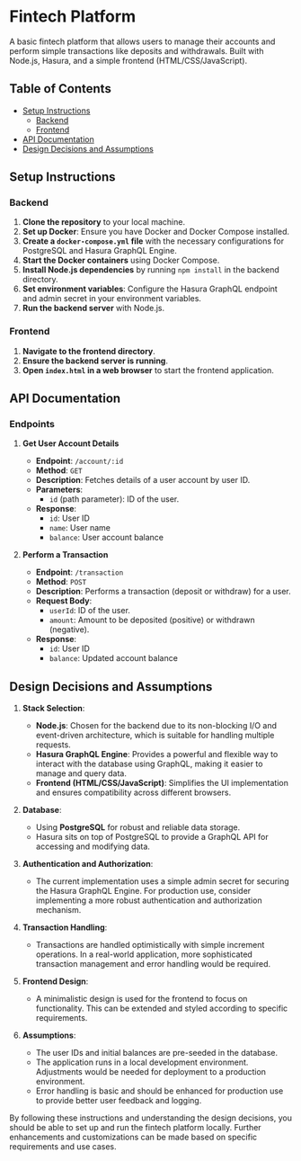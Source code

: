 # Fintech Platform

A basic fintech platform that allows users to manage their accounts and perform simple transactions like deposits and withdrawals. Built with Node.js, Hasura, and a simple frontend (HTML/CSS/JavaScript).

## Table of Contents

- [Setup Instructions](#setup-instructions)
  - [Backend](#backend)
  - [Frontend](#frontend)
- [API Documentation](#api-documentation)
- [Design Decisions and Assumptions](#design-decisions-and-assumptions)

## Setup Instructions

### Backend

1. **Clone the repository** to your local machine.
2. **Set up Docker**: Ensure you have Docker and Docker Compose installed.
3. **Create a `docker-compose.yml` file** with the necessary configurations for PostgreSQL and Hasura GraphQL Engine.
4. **Start the Docker containers** using Docker Compose.
5. **Install Node.js dependencies** by running `npm install` in the backend directory.
6. **Set environment variables**: Configure the Hasura GraphQL endpoint and admin secret in your environment variables.
7. **Run the backend server** with Node.js.

### Frontend

1. **Navigate to the frontend directory**.
2. **Ensure the backend server is running**.
3. **Open `index.html` in a web browser** to start the frontend application.

## API Documentation

### Endpoints

1. **Get User Account Details**
   - **Endpoint**: `/account/:id`
   - **Method**: `GET`
   - **Description**: Fetches details of a user account by user ID.
   - **Parameters**: 
     - `id` (path parameter): ID of the user.
   - **Response**:
     - `id`: User ID
     - `name`: User name
     - `balance`: User account balance

2. **Perform a Transaction**
   - **Endpoint**: `/transaction`
   - **Method**: `POST`
   - **Description**: Performs a transaction (deposit or withdraw) for a user.
   - **Request Body**:
     - `userId`: ID of the user.
     - `amount`: Amount to be deposited (positive) or withdrawn (negative).
   - **Response**:
     - `id`: User ID
     - `balance`: Updated account balance

## Design Decisions and Assumptions

1. **Stack Selection**:
   - **Node.js**: Chosen for the backend due to its non-blocking I/O and event-driven architecture, which is suitable for handling multiple requests.
   - **Hasura GraphQL Engine**: Provides a powerful and flexible way to interact with the database using GraphQL, making it easier to manage and query data.
   - **Frontend (HTML/CSS/JavaScript)**: Simplifies the UI implementation and ensures compatibility across different browsers.

2. **Database**:
   - Using **PostgreSQL** for robust and reliable data storage.
   - Hasura sits on top of PostgreSQL to provide a GraphQL API for accessing and modifying data.

3. **Authentication and Authorization**:
   - The current implementation uses a simple admin secret for securing the Hasura GraphQL Engine. For production use, consider implementing a more robust authentication and authorization mechanism.

4. **Transaction Handling**:
   - Transactions are handled optimistically with simple increment operations. In a real-world application, more sophisticated transaction management and error handling would be required.

5. **Frontend Design**:
   - A minimalistic design is used for the frontend to focus on functionality. This can be extended and styled according to specific requirements.

6. **Assumptions**:
   - The user IDs and initial balances are pre-seeded in the database.
   - The application runs in a local development environment. Adjustments would be needed for deployment to a production environment.
   - Error handling is basic and should be enhanced for production use to provide better user feedback and logging.

By following these instructions and understanding the design decisions, you should be able to set up and run the fintech platform locally. Further enhancements and customizations can be made based on specific requirements and use cases.
